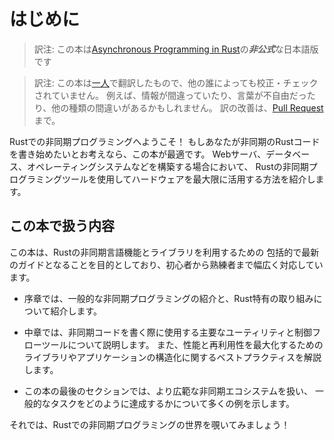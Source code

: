<!-- # Getting Started -->

# はじめに

> 訳注: この本は[Asynchronous Programming in Rust](https://rust-lang.github.io/async-book/index.html)の***非公式***な日本語版です

> 訳注: この本は[一人](https://github.com/masan4444)で翻訳したもので、他の誰によっても校正・チェックされていません。
> 例えば、情報が間違っていたり、言葉が不自由だったり、他の種類の間違いがあるかもしれません。
> 訳の改善は、[Pull Request](https://github.com/masan4444/async-book-ja/pulls)まで。

<!-- 
Welcome to Asynchronous Programming in Rust! If you're looking to start writing
asynchronous Rust code, you've come to the right place. Whether you're building
a web server, a database, or an operating system, this book will show you
how to use Rust's asynchronous programming tools to get the most out of your
hardware. 
-->

Rustでの非同期プログラミングへようこそ！
もしあなたが非同期のRustコードを書き始めたいとお考えなら、この本が最適です。
Webサーバ、データベース、オペレーティングシステムなどを構築する場合において、
Rustの非同期プログラミングツールを使用してハードウェアを最大限に活用する方法を紹介します。

<!-- ## What This Book Covers -->

## この本で扱う内容

<!--
This book aims to be a comprehensive, up-to-date guide to using Rust's async
language features and libraries, appropriate for beginners and old hands alike.
-->

この本は、Rustの非同期言語機能とライブラリを利用するための
包括的で最新のガイドとなることを目的としており、初心者から熟練者まで幅広く対応しています。

<!--
- The early chapters provide an introduction to async programming in general,
and to Rust's particular take on it.-->

- 序章では、一般的な非同期プログラミングの紹介と、Rust特有の取り組みについて紹介します。

<!-- 
- The middle chapters discuss key utilities and control-flow tools you can use
when writing async code, and describe best-practices for structuring libraries
and applications to maximize performance and reusability.
-->

- 中章では、非同期コードを書く際に使用する主要なユーティリティと制御フローツールについて説明します。
また、性能と再利用性を最大化するためのライブラリやアプリケーションの構造化に関するベストプラクティスを解説します。

<!-- 
- The last section of the book covers the broader async ecosystem, and provides
a number of examples of how to accomplish common tasks.
-->

- この本の最後のセクションでは、より広範な非同期エコシステムを扱い、
一般的なタスクをどのように達成するかについて多くの例を示します。

<!-- 
With that out of the way, let's explore the exciting world of Asynchronous
Programming in Rust!
-->

それでは、Rustでの非同期プログラミングの世界を覗いてみましょう！
